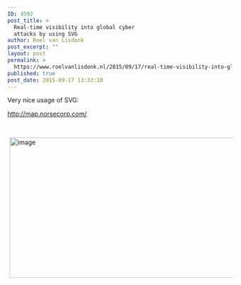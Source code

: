 ```yaml
---
ID: 4592
post_title: >
  Real-time visibility into global cyber
  attacks by using SVG
author: Roel van Lisdonk
post_excerpt: ""
layout: post
permalink: >
  https://www.roelvanlisdonk.nl/2015/09/17/real-time-visibility-into-global-cyber-attacks-by-using-svg/
published: true
post_date: 2015-09-17 13:33:10
---
```

<p>Very nice usage of SVG:</p>  <p><a title="http://map.norsecorp.com/" href="http://map.norsecorp.com/">http://map.norsecorp.com/</a></p>  <p>&#160;</p>  <p><a href="http://www.roelvanlisdonk.nl/wp-content/uploads/2015/09/image5.png" rel="lightbox"><img title="image" style="border-top: 0px; border-right: 0px; background-image: none; border-bottom: 0px; padding-top: 0px; padding-left: 0px; border-left: 0px; margin: 0px 5px; display: inline; padding-right: 0px" border="0" alt="image" src="http://www.roelvanlisdonk.nl/wp-content/uploads/2015/09/image_thumb5.png" width="580" height="316" /></a></p>